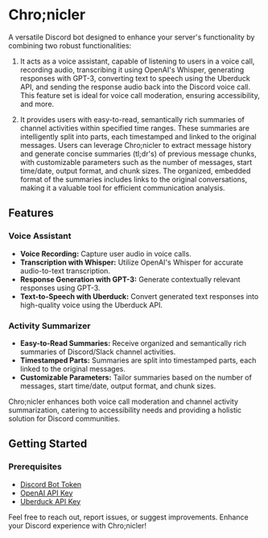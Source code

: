 # Chro;nicler

A versatile Discord bot designed to enhance your server's functionality by combining two robust functionalities:

1. It acts as a voice assistant, capable of listening to users in a voice call, recording audio, transcribing it using OpenAI's Whisper, generating responses with GPT-3, converting text to speech using the Uberduck API, and sending the response audio back into the Discord voice call. This feature set is ideal for voice call moderation, ensuring accessibility, and more.

2. It provides users with easy-to-read, semantically rich summaries of channel activities within specified time ranges. These summaries are intelligently split into parts, each timestamped and linked to the original messages. Users can leverage Chro;nicler to extract message history and generate concise summaries (tl;dr's) of previous message chunks, with customizable parameters such as the number of messages, start time/date, output format, and chunk sizes. The organized, embedded format of the summaries includes links to the original conversations, making it a valuable tool for efficient communication analysis.

## Features

### Voice Assistant
- **Voice Recording:** Capture user audio in voice calls.
- **Transcription with Whisper:** Utilize OpenAI's Whisper for accurate audio-to-text transcription.
- **Response Generation with GPT-3:** Generate contextually relevant responses using GPT-3.
- **Text-to-Speech with Uberduck:** Convert generated text responses into high-quality voice using the Uberduck API.

### Activity Summarizer
- **Easy-to-Read Summaries:** Receive organized and semantically rich summaries of Discord/Slack channel activities.
- **Timestamped Parts:** Summaries are split into timestamped parts, each linked to the original messages.
- **Customizable Parameters:** Tailor summaries based on the number of messages, start time/date, output format, and chunk sizes.

Chro;nicler enhances both voice call moderation and channel activity summarization, catering to accessibility needs and providing a holistic solution for Discord communities.

## Getting Started

### Prerequisites
- [Discord Bot Token](https://discord.com/developers/applications)
- [OpenAI API Key](https://openai.com/blog/openai-api)
- [Uberduck API Key](https://www.uberduck.ai/post/uberduck-api-tutorial)





Feel free to reach out, report issues, or suggest improvements. Enhance your Discord experience with Chro;nicler!
